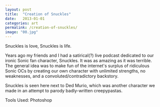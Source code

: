 ```yaml
---
layout: post
title:  "Creation of Snuckles"
date:   2013-01-01
categories: art
permalink: /creation-of-snuckles/
image: "00.jpg"
---
```


<p class="post--full__excerpt">
	Snuckles is love, Snuckles is life.
</p>

Years ago my friends and I had a satirical(?) live podcast dedicated to our ironic Sonic fan character, Snuckles. It was as amazing as it was terrible. The general idea was to make fun of the internet's surplus of ridiculous Sonic OCs by creating our own character with unlimited strengths, no weaknesses, and a convoluted/contradictory backstory.

Snuckles is seen here next to Ded Murio, which was another character we made in an attempt to parody badly-written creepypastas.


Tools Used: Photoshop